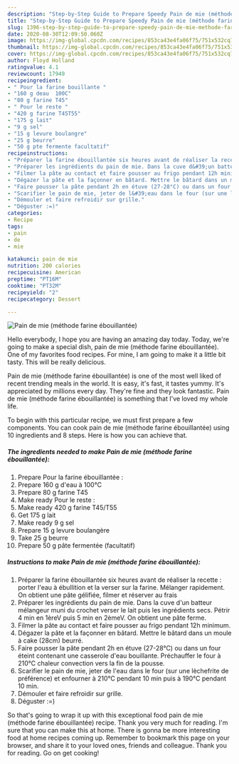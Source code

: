 ```yaml
---
description: "Step-by-Step Guide to Prepare Speedy Pain de mie (méthode farine ébouillantée)"
title: "Step-by-Step Guide to Prepare Speedy Pain de mie (méthode farine ébouillantée)"
slug: 1396-step-by-step-guide-to-prepare-speedy-pain-de-mie-methode-farine-ebouillantee
date: 2020-08-30T12:09:50.060Z
image: https://img-global.cpcdn.com/recipes/853ca43e4fa06f75/751x532cq70/pain-de-mie-methode-farine-ebouillantee-photo-principale-de-la-recette.jpg
thumbnail: https://img-global.cpcdn.com/recipes/853ca43e4fa06f75/751x532cq70/pain-de-mie-methode-farine-ebouillantee-photo-principale-de-la-recette.jpg
cover: https://img-global.cpcdn.com/recipes/853ca43e4fa06f75/751x532cq70/pain-de-mie-methode-farine-ebouillantee-photo-principale-de-la-recette.jpg
author: Floyd Holland
ratingvalue: 4.1
reviewcount: 17949
recipeingredient:
- " Pour la farine bouillante "
- "160 g deau  100C"
- "80 g farine T45"
- " Pour le reste "
- "420 g farine T45T55"
- "175 g lait"
- "9 g sel"
- "15 g levure boulangre"
- "25 g beurre"
- "50 g pte fermente facultatif"
recipeinstructions:
- "Préparer la farine ébouillantée six heures avant de réaliser la recette : porter l&#39;eau à ébullition et la verser sur la farine. Mélanger rapidement. On obtient une pâte gélifiée, filmer et réserver au frais"
- "Préparer les ingrédients du pain de mie. Dans la cuve d&#39;un batteur mélangeur muni du crochet verser le lait puis les ingrédients secs. Pétrir 4 min en 1èreV puis 5 min en 2èmeV. On obtient une pâte ferme."
- "Filmer la pâte au contact et faire pousser au frigo pendant 12h minimum."
- "Dégazer la pâte et la façonner en bâtard. Mettre le bâtard dans un moule à cake (28cm) beurré."
- "Faire pousser la pâte pendant 2h en étuve (27-28°C) ou dans un four éteint contenant une casserole d&#39;eau bouillante. Préchauffer le four à 210°C chaleur convection vers la fin de la pousse."
- "Scarifier le pain de mie, jeter de l&#39;eau dans le four (sur une lèchefrite de préférence) et enfourner à 210°C pendant 10 min puis à 190°C pendant 10 min."
- "Démouler et faire refroidir sur grille."
- "Déguster :=)"
categories:
- Recipe
tags:
- pain
- de
- mie

katakunci: pain de mie 
nutrition: 200 calories
recipecuisine: American
preptime: "PT16M"
cooktime: "PT32M"
recipeyield: "2"
recipecategory: Dessert

---
```



![Pain de mie (méthode farine ébouillantée)](https://img-global.cpcdn.com/recipes/853ca43e4fa06f75/751x532cq70/pain-de-mie-methode-farine-ebouillantee-photo-principale-de-la-recette.jpg)

Hello everybody, I hope you are having an amazing day today. Today, we're going to make a special dish, pain de mie (méthode farine ébouillantée). One of my favorites food recipes. For mine, I am going to make it a little bit tasty. This will be really delicious.

Pain de mie (méthode farine ébouillantée) is one of the most well liked of recent trending meals in the world. It is easy, it's fast, it tastes yummy. It's appreciated by millions every day. They're fine and they look fantastic. Pain de mie (méthode farine ébouillantée) is something that I've loved my whole life.




To begin with this particular recipe, we must first prepare a few components. You can cook pain de mie (méthode farine ébouillantée) using 10 ingredients and 8 steps. Here is how you can achieve that.

<!--inarticleads1-->

##### The ingredients needed to make Pain de mie (méthode farine ébouillantée):

1. Prepare  Pour la farine ébouillantée :
1. Prepare 160 g d&#39;eau à 100°C
1. Prepare 80 g farine T45
1. Make ready  Pour le reste :
1. Make ready 420 g farine T45/T55
1. Get 175 g lait
1. Make ready 9 g sel
1. Prepare 15 g levure boulangère
1. Take 25 g beurre
1. Prepare 50 g pâte fermentée (facultatif)




<!--inarticleads2-->

##### Instructions to make Pain de mie (méthode farine ébouillantée):

1. Préparer la farine ébouillantée six heures avant de réaliser la recette : porter l&#39;eau à ébullition et la verser sur la farine. Mélanger rapidement. On obtient une pâte gélifiée, filmer et réserver au frais
1. Préparer les ingrédients du pain de mie. Dans la cuve d&#39;un batteur mélangeur muni du crochet verser le lait puis les ingrédients secs. Pétrir 4 min en 1èreV puis 5 min en 2èmeV. On obtient une pâte ferme.
1. Filmer la pâte au contact et faire pousser au frigo pendant 12h minimum.
1. Dégazer la pâte et la façonner en bâtard. Mettre le bâtard dans un moule à cake (28cm) beurré.
1. Faire pousser la pâte pendant 2h en étuve (27-28°C) ou dans un four éteint contenant une casserole d&#39;eau bouillante. Préchauffer le four à 210°C chaleur convection vers la fin de la pousse.
1. Scarifier le pain de mie, jeter de l&#39;eau dans le four (sur une lèchefrite de préférence) et enfourner à 210°C pendant 10 min puis à 190°C pendant 10 min.
1. Démouler et faire refroidir sur grille.
1. Déguster :=)




So that's going to wrap it up with this exceptional food pain de mie (méthode farine ébouillantée) recipe. Thank you very much for reading. I'm sure that you can make this at home. There is gonna be more interesting food at home recipes coming up. Remember to bookmark this page on your browser, and share it to your loved ones, friends and colleague. Thank you for reading. Go on get cooking!

